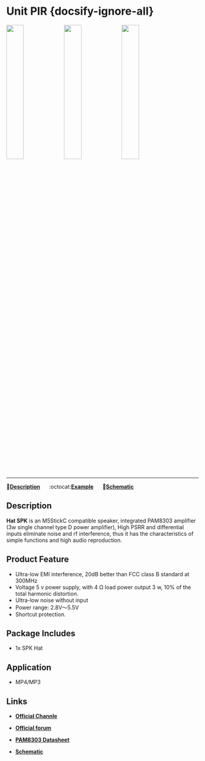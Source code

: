 # Unit PIR {docsify-ignore-all}

<img src="assets\img\product_pics\hat\spk_hat\spk_hat_01.jpg" width="30%" height="30%"><img src="assets\img\product_pics\hat\spk_hat\spk_hat_02.jpg" width="30%" height="30%"><img src="assets\img\product_pics\hat\spk_hat\spk_hat_03.jpg" width="30%" height="30%">

***

:memo:**[Description](#Description)**&nbsp;&nbsp;&nbsp;&nbsp;&nbsp;&nbsp;:octocat:**[Example](#Example)**&nbsp;&nbsp;&nbsp;&nbsp;&nbsp;&nbsp;:electric_plug:**[Schematic](#Schematic)**&nbsp;&nbsp;&nbsp;&nbsp;&nbsp;&nbsp;<!--🛒**[Buy](https://item.taobao.com/item.htm?spm=a1z10.3-c.w4002-1172588106.46.3a93425e5PQbBs&id=578444443796)**-->

## Description

**Hat SPK** is an M5StickC compatible speaker, integrated PAM8303 amplifier (3w single channel type D power amplifier), High PSRR and differential inputs eliminate noise and rf interference, thus it has the characteristics of simple functions and high audio reproduction.

## Product Feature

- Ultra-low EMI interference, 20dB better than FCC class B standard at 300MHz
- Voltage 5 v power supply, with 4 Ω load power output 3 w, 10% of the total harmonic distortion.
- Ultra-low noise without input
- Power range: 2.8V～5.5V
- Shortcut protection.

## Package Includes 

- 1x SPK Hat

## Application

- MP4/MP3

## Links

- **[Official Channle](https://i.youku.com/i/UNjE1ODA2MzE0OA==?spm=a2hzp.8253869.0.0)**

- **[Official forum](http://forum.m5stack.com/)**

- **[PAM8303 Datasheet](https://pdf1.alldatasheet.com/datasheet-pdf/view/790820/DIODES/PAM8303C.html)**

- **[Schematic](https://github.com/m5stack/M5-Schematic/blob/master/Hat/StickHat_SPK.pdf)**

